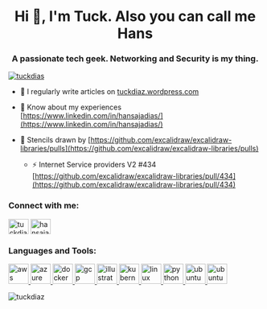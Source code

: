 <h1 align="center">Hi 👋, I'm Tuck. Also you can call me Hans</h1>
<h3 align="center">A passionate tech geek. Networking and Security is my thing.</h3>

<p align="left"> <a href="https://twitter.com/tuckdias" target="blank"><img src="https://img.shields.io/twitter/follow/tuckdias?logo=twitter&style=for-the-badge" alt="tuckdias" /></a> </p>

- 📝 I regularly write articles on [tuckdiaz.wordpress.com](tuckdiaz.wordpress.com)

- 📄 Know about my experiences [https://www.linkedin.com/in/hansajadias/](https://www.linkedin.com/in/hansajadias/)

- 📄 Stencils drawn by [https://github.com/excalidraw/excalidraw-libraries/pulls](https://github.com/excalidraw/excalidraw-libraries/pulls)
    - ⚡ Internet Service providers V2 #434 [https://github.com/excalidraw/excalidraw-libraries/pull/434](https://github.com/excalidraw/excalidraw-libraries/pull/434)  


<h3 align="left">Connect with me:</h3>
<p align="left">
<a href="https://twitter.com/TuckDias" target="blank"><img align="center" src="https://www.vectorlogo.zone/logos/x/x-icon.svg" alt="tuckdias" height="30" width="40" /></a>
<a href="https://linkedin.com/in/hansajadias" target="blank"><img align="center" src="https://www.vectorlogo.zone/logos/linkedin/linkedin-icon.svg" alt="hansajadias" height="30" width="40" /></a>
</p>

<h3 align="left">Languages and Tools:</h3>
<p align="left"> <a href="https://aws.amazon.com" target="_blank" rel="noreferrer"> <img src="https://www.vectorlogo.zone/logos/amazon_aws/amazon_aws-icon.svg" alt="aws" width="40" height="40"/> </a> <a href="https://azure.microsoft.com/en-in/" target="_blank" rel="noreferrer"> <img src="https://www.vectorlogo.zone/logos/microsoft_azure/microsoft_azure-icon.svg" alt="azure" width="40" height="40"/> </a> <a href="https://www.docker.com/" target="_blank" rel="noreferrer"> <img src="https://www.vectorlogo.zone/logos/docker/docker-icon.svg" alt="docker" width="40" height="40"/> </a> <a href="https://cloud.google.com" target="_blank" rel="noreferrer"> <img src="https://www.vectorlogo.zone/logos/google_cloud/google_cloud-icon.svg" alt="gcp" width="40" height="40"/> </a> <a href="https://www.adobe.com/in/products/illustrator.html" target="_blank" rel="noreferrer"> <img src="https://www.vectorlogo.zone/logos/adobe_illustrator/adobe_illustrator-icon.svg" alt="illustrator" width="40" height="40"/> </a> <a href="https://kubernetes.io" target="_blank" rel="noreferrer"> <img src="https://www.vectorlogo.zone/logos/kubernetes/kubernetes-icon.svg" alt="kubernetes" width="40" height="40"/> </a> <a href="https://www.linux.org/" target="_blank" rel="noreferrer"> <img src="https://www.vectorlogo.zone/logos/linux/linux-icon.svg" alt="linux" width="40" height="40"/> </a> <a href="https://www.python.org" target="_blank" rel="noreferrer"> <img src="https://www.vectorlogo.zone/logos/python/python-vertical.svg" alt="python" width="40" height="40"/> </a> <a href="https://ubuntu.com" target="_blank" rel="noreferrer"> <img src="https://www.vectorlogo.zone/logos/ubuntu/ubuntu-icon.svg" alt="ubuntu" width="40" height="40"/> </a><a href="https://cisco.com" target="_blank" rel="noreferrer"> <img src="https://www.vectorlogo.zone/logos/cisco/cisco-ar21~bgwhite.svg" alt="ubuntu" width="40" height="40"/> </a></p>

<p><img align="center" src="https://github-readme-stats.vercel.app/api/top-langs?username=tuckdiaz&show_icons=true&locale=en&layout=compact" alt="tuckdiaz" /></p>
